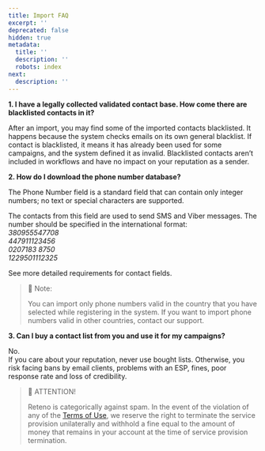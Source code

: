 ```yaml
---
title: Import FAQ
excerpt: ''
deprecated: false
hidden: true
metadata:
  title: ''
  description: ''
  robots: index
next:
  description: ''
---
```

**1. I have a legally collected validated contact base. How come there are blacklisted contacts in it?**

After an import, you may find some of the imported contacts blacklisted. It happens because the system checks emails on its own general blacklist. If contact is blacklisted, it means it has already been used for some campaigns, and the system defined it as invalid. Blacklisted contacts aren’t included in workflows and have no impact on your reputation as a sender.

**2. How do I download the phone number database?**

The Phone Number field is a standard field that can contain only integer numbers; no text or special characters are supported.

The contacts from this field are used to send SMS and Viber messages. The number should be specified in the international format:\
*380955547708\
447911123456\
0207183 8750\
1229501112325*

See more detailed requirements for contact fields.

> 📘 Note:
>
> You can import only phone numbers valid in the country that you have selected while registering in the system. If you want to import phone numbers valid in other countries, contact our support.

**3. Can I buy a contact list from you and use it for my campaigns?**

No.\
If you care about your reputation, never use bought lists. Otherwise, you risk facing bans by email clients, problems with an ESP, fines, poor response rate and loss of credibility.

> 📘 ATTENTION!
>
> Reteno is categorically against spam. In the event of the violation of any of the [Terms of Use](https://reteno.com/terms-of-use), we reserve the right to terminate the service provision unilaterally and withhold a fine equal to the amount of money that remains in your account at the time of service provision termination.
